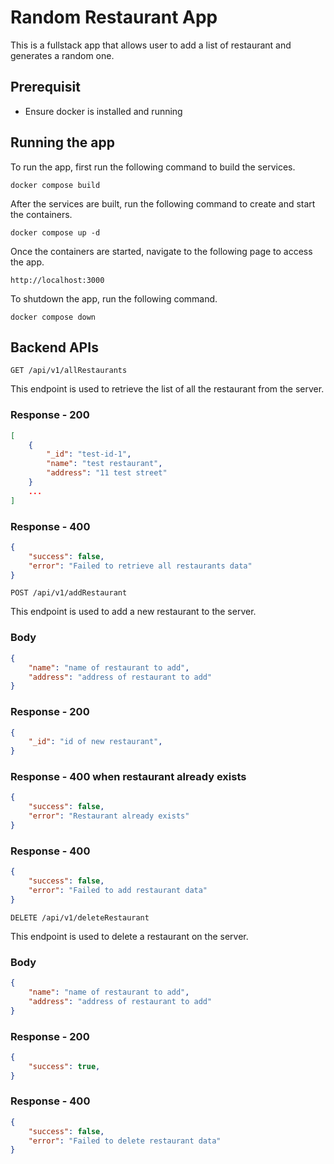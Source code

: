 # Random Restaurant App

This is a fullstack app that allows user to add a list of restaurant and generates a random one.

## Prerequisit
- Ensure docker is installed and running

## Running the app
To run the app, first run the following command to build the services.
```
docker compose build
```

After the services are built, run the following command to create and start the containers.
```
docker compose up -d
```

Once the containers are started, navigate to the following page to access the app.
```
http://localhost:3000
```

To shutdown the app, run the following command.
```
docker compose down
```

## Backend APIs

`GET /api/v1/allRestaurants`

This endpoint is used to retrieve the list of all the restaurant from the server.

### Response - 200
```json
[
    {
        "_id": "test-id-1",
        "name": "test restaurant",
        "address": "11 test street"
    }
    ...
]
```
### Response - 400
```json
{
    "success": false, 
    "error": "Failed to retrieve all restaurants data"
}
```

`POST /api/v1/addRestaurant`

This endpoint is used to add a new restaurant to the server.
### Body
```json
{
    "name": "name of restaurant to add",
    "address": "address of restaurant to add"
}
```

### Response - 200
```json
{
    "_id": "id of new restaurant",
}
```
### Response - 400 when restaurant already exists
```json
{
    "success": false, 
    "error": "Restaurant already exists"
}
```
### Response - 400
```json
{
    "success": false, 
    "error": "Failed to add restaurant data"
}
```

`DELETE /api/v1/deleteRestaurant`

This endpoint is used to delete a restaurant on the server.
### Body
```json
{
    "name": "name of restaurant to add",
    "address": "address of restaurant to add"
}
```

### Response - 200
```json
{
    "success": true,
}
```
### Response - 400
```json
{
    "success": false, 
    "error": "Failed to delete restaurant data"
}
```
